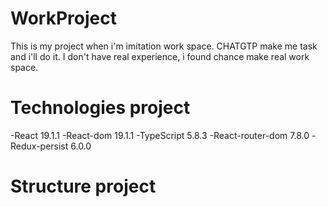 # WorkProject

This is my project when i'm imitation work space. CHATGTP make me task and i'll do it.
I don't have real experience, i found chance make real work space.

# Technologies project

-React 19.1.1
-React-dom 19.1.1
-TypeScript 5.8.3
-React-router-dom 7.8.0
-Redux-persist 6.0.0

# Structure project 
